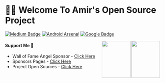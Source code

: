# 👋🏻 Welcome To Amir's Open Source Project
[![Medium Badge](https://img.shields.io/badge/-faisalamircs-black?style=flat-square&logo=Medium&logoColor=white&link=https://medium.com/@faisalamircs)](https://medium.com/@faisalamircs)
[![Android Arsenal](https://img.shields.io/badge/Android%20Arsenal-amirisback-brightgreen.svg?style=flat-square)](https://android-arsenal.com/user/amirisback)
[![Google Badge](https://img.shields.io/badge/Google%20Dev%20Library-amirisback-orange?style=flat-square)](https://devlibrary.withgoogle.com/authors/amirisback)

<img id="imageA" width="93px" height="120px" align="right" src="https://amirisback.github.io/amirisback/docs/image/bear-panda/panda-ngambul.gif">
<img id="imageB" width="93px" height="120px" align="right" src="https://amirisback.github.io/amirisback/docs/image/bear-panda/bear-ngambul.gif">

<!-- #### Support Me 💖 :rocket: -->
#### Support Me :rocket:

- Wall of Fame Angel Sponsor - [Click Here](https://amirisback.github.io/wall-of-fame-angel-sponsor/)
- Sponsors Pages - [Click Here](https://github.com/sponsors/amirisback)
- Project Open Sources - [Click Here](https://github.com/users/amirisback/projects/17)


